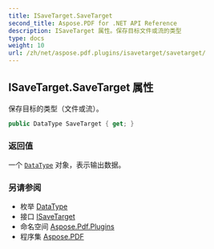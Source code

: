 ```yaml
---
title: ISaveTarget.SaveTarget
second_title: Aspose.PDF for .NET API Reference
description: ISaveTarget 属性。保存目标文件或流的类型
type: docs
weight: 10
url: /zh/net/aspose.pdf.plugins/isavetarget/savetarget/
---
```

## ISaveTarget.SaveTarget 属性

保存目标的类型（文件或流）。

```csharp
public DataType SaveTarget { get; }
```

### 返回值

一个 [`DataType`](../../datatype/) 对象，表示输出数据。

### 另请参阅

* 枚举 [DataType](../../datatype/)
* 接口 [ISaveTarget](../)
* 命名空间 [Aspose.Pdf.Plugins](../../../aspose.pdf.plugins/)
* 程序集 [Aspose.PDF](../../../)